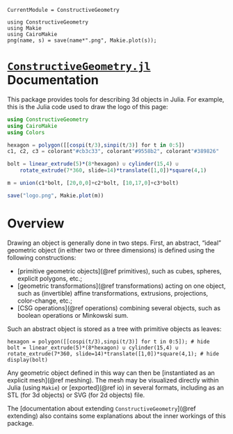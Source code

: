 ```@meta
CurrentModule = ConstructiveGeometry
```
```@setup 0
using ConstructiveGeometry
using Makie
using CairoMakie
png(name, s) = save(name*".png", Makie.plot(s));
```
# [`ConstructiveGeometry.jl`](https://github.com/plut/ConstructiveGeometry.jl) Documentation

This package provides tools for describing 3d objects in Julia.
For example, this is the Julia code used to draw the logo of this
page:
```julia
using ConstructiveGeometry
using CairoMakie
using Colors

hexagon = polygon([[cospi(t/3),sinpi(t/3)] for t in 0:5])
c1, c2, c3 = colorant"#cb3c33", colorant"#9558b2", colorant"#389826"

bolt = linear_extrude(5)*(8*hexagon) ∪ cylinder(15,4) ∪
	rotate_extrude(7*360, slide=14)*translate([1,0])*square(4,1)

m = union(c1*bolt, [20,0,0]+c2*bolt, [10,17,0]+c3*bolt)

save("logo.png", Makie.plot(m))
```

# Overview

Drawing an object is generally done in two steps.
First, an abstract, “ideal” geometric object
(in either two or three dimensions)
is defined using the following constructions:

 - [primitive geometric objects](@ref primitives), such as cubes,
   spheres, explicit polygons, etc.;
 - [geometric transformations](@ref transformations) acting on one
   object, such as (invertible) affine transformations, extrusions,
   projections, color-change, etc.;
 - [CSG operations](@ref operations) combining several objects,
   such as boolean operations or Minkowski sum.

Such an abstract object is stored as a tree with primitive objects as
leaves:
```@repl 0
hexagon = polygon([[cospi(t/3),sinpi(t/3)] for t in 0:5]); # hide
bolt = linear_extrude(5)*(8*hexagon) ∪ cylinder(15,4) ∪ rotate_extrude(7*360, slide=14)*translate([1,0])*square(4,1); # hide
display(bolt)
```


Any geometric object defined in this way can then be
[instantiated as an explicit mesh](@ref meshing).
The mesh may be visualized directly within Julia (using `Makie`)
or [exported](@ref io) in several formats,
including as an STL (for 3d objects) or SVG (for 2d objects) file.

The [documentation about extending `ConstructiveGeometry`](@ref extending)
also contains some explanations about the inner workings of this package.
